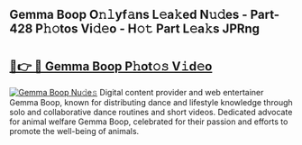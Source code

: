 ## Gemma Boop O𝚗𝚕yf𝚊ns L𝚎a𝚔ed N𝚞𝚍es - Part-428 P𝚑𝚘tos Vi𝚍𝚎o - H𝚘𝚝 Part L𝚎a𝚔s JPRng

# <h2><a href="http://kf8ct5f.oniu.top/?m=Gemma+Boop">🔗👉 🔴 Gemma Boop P𝚑ot𝚘𝚜 V𝚒d𝚎o</a></h2>

[![Gemma Boop Nu𝚍e𝚜](https://i.imgur.com/0qMVB7G.gif)](http://kf8ct5f.oniu.top/?m=Gemma+Boop)
Digital content provider and web entertainer Gemma Boop, known for distributing dance and lifestyle knowledge through solo and collaborative dance routines and short videos. Dedicated advocate for animal welfare Gemma Boop, celebrated for their passion and efforts to promote the well-being of animals.  
